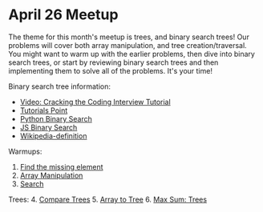 # April 26 Meetup

The theme for this month's meetup is trees, and binary search trees! Our problems will cover both array manipulation, and tree creation/traversal. You might want to warm up with the earlier problems, then dive into binary search trees, or start by reviewing binary search trees and then implementing them to solve all of the problems. It's your time!

Binary search tree information:
- [Video: Cracking the Coding Interview Tutorial](https://www.youtube.com/watch?v=P3YID7liBug&ab_channel=HackerRank)
- [Tutorials Point](https://www.tutorialspoint.com/data_structures_algorithms/binary_search_algorithm.htm)
- [Python Binary Search](https://realpython.com/binary-search-python/)
- [JS Binary Search](https://flaviocopes.com/binary-search-javascript/)
- [Wikipedia-definition](https://en.wikipedia.org/wiki/Binary_search_algorithm)

Warmups:
1. [Find the missing element](https://github.com/juniperalcorn/AlgorithmsAtOrbitalRX/blob/master/2021/Apr26/FindMissingElement.md)
2. [Array Manipulation](https://github.com/juniperalcorn/AlgorithmsAtOrbitalRX/blob/master/2021/Apr26/ArrayManipulation.md)
3. [Search](https://github.com/juniperalcorn/AlgorithmsAtOrbitalRX/blob/master/2021/Apr26/Search.md)

Trees:
4. [Compare Trees](https://github.com/juniperalcorn/AlgorithmsAtOrbitalRX/blob/master/2021/Apr26/CompareTrees.md)
5. [Array to Tree](https://github.com/juniperalcorn/AlgorithmsAtOrbitalRX/blob/master/2021/Apr26/ArrayToTree.md) 
6. [Max Sum: Trees](https://github.com/juniperalcorn/AlgorithmsAtOrbitalRX/blob/master/2021/Apr26/MaxSumTree.md)

